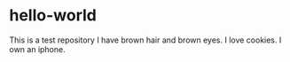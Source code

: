 # hello-world
This is a test repository
I have brown hair and brown eyes. I love cookies. I own an iphone.

